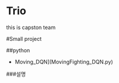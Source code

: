 # Trio
this is capston team


#Small project

##python

- Moving_DQN](MovingFighting_DQN.py)


###설명

